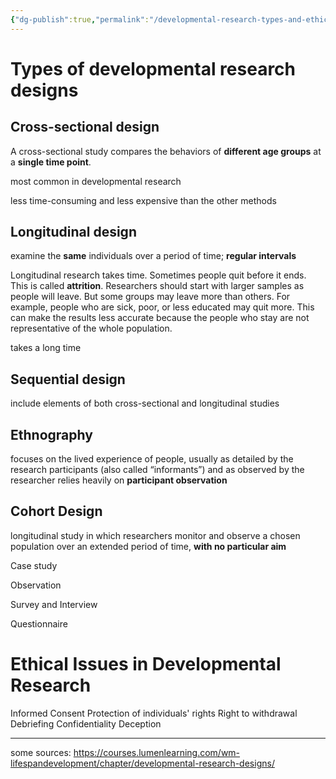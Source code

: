 ```yaml
---
{"dg-publish":true,"permalink":"/developmental-research-types-and-ethical-issues/","title":"Developmental Research","tags":["psychology","lifespan","study"],"created":"2023-04-20","updated":""}
---
```


# Types of developmental research designs 

## Cross-sectional design 
A cross-sectional study compares the behaviors of **different age groups** at a **single time point**.

most common in developmental research 

less time-consuming and less expensive than the other methods 

## Longitudinal design
examine the **same** individuals over a period of time; **regular intervals**

Longitudinal research takes time. Sometimes people quit before it ends. This is called **attrition**. Researchers should start with larger samples as people will leave. But some groups may leave more than others. For example, people who are sick, poor, or less educated may quit more. This can make the results less accurate because the people who stay are not representative of the whole population. 

takes a long time 

## Sequential design
include elements of both cross-sectional and longitudinal studies 

## Ethnography 
focuses on the lived experience of people, usually as detailed by the research participants (also called “informants”) and as observed by the researcher
relies heavily on **participant observation**

## Cohort Design
longitudinal study in which researchers monitor and observe a chosen population over an extended period of time, **with no particular aim** 

Case study
        
Observation

Survey and Interview

Questionnaire


# Ethical Issues in Developmental Research
Informed Consent 
Protection of individuals' rights
Right to withdrawal
Debriefing
Confidentiality
Deception 

---
some sources: 
https://courses.lumenlearning.com/wm-lifespandevelopment/chapter/developmental-research-designs/
